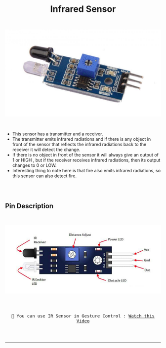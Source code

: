 <p align="center">
    <h1 align="center">Infrared Sensor</h1>
</p>

<br />

<p align = "center">
    <img
        src = "./assets/infrared.png"
        alt = "Infrared"
        title = "Infrared"
    />
</p>

<br />

- This sensor has a transmitter and a receiver.
- The transmitter emits infrared radiations and if there is any object in front of the sensor that reflects the infrared radiations back to the receiver it will detect the change.
- If there is no object in front of the sensor it will always give an output of 1 or HIGH , but if the receiver receives infrared radiations, then its output changes to 0 or LOW.
- Interesting thing to note here is that fire also emits infrared radiations, so this sensor can also detect fire.

<br /><br />

## Pin Description
<br />

<p align = "center">
    <img
        src = "./assets/infrared_labelled.png"
        alt = "Infrared Labelled"
        title = "Infrared Labelled"
    />
</p>

<br /><br />

<p  style="font-family:monospace" align = "center">
    🔰 You can use IR Sensor in Gesture Control :  
    <a href = "https://drive.google.com/file/d/18L4DpFcmss9pPSBj7shDnryxR8TtwSLX/view?usp=sharing">
        Watch this Video
    </a>
</p>

<br /><br />

---






